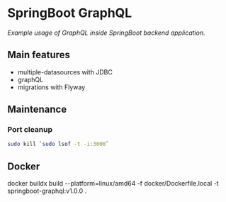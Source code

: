 # SpringBoot GraphQL 

<p><i>Example usage of GraphQL inside SpringBoot backend application.</i> </p>


## Main features

<ul>
    <li>multiple-datasources with JDBC</li>
    <li>graphQL</li>
    <li>migrations with Flyway</li>
</ul>


## Maintenance

### Port cleanup

```bash
sudo kill `sudo lsof -t -i:3000`
```


## Docker

docker buildx build --platform=linux/amd64 -f docker/Dockerfile.local  -t springboot-graphql:v1.0.0 .
